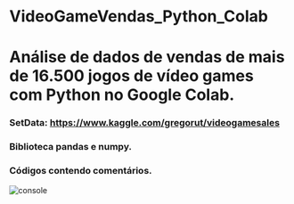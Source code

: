# VideoGameVendas_Python_Colab
<h1>Análise de dados de vendas de mais de 16.500 jogos de vídeo games com Python no Google Colab.</h1>
<h3> SetData: <a href =https://www.kaggle.com/gregorut/videogamesales>https://www.kaggle.com/gregorut/videogamesales </a></h3>
<h3> Biblioteca pandas e numpy.</3>
<h3>Códigos contendo comentários.</h3>

![console](https://user-images.githubusercontent.com/20029768/89320814-60ef8f00-d658-11ea-9ae5-2abba615c88f.png)


